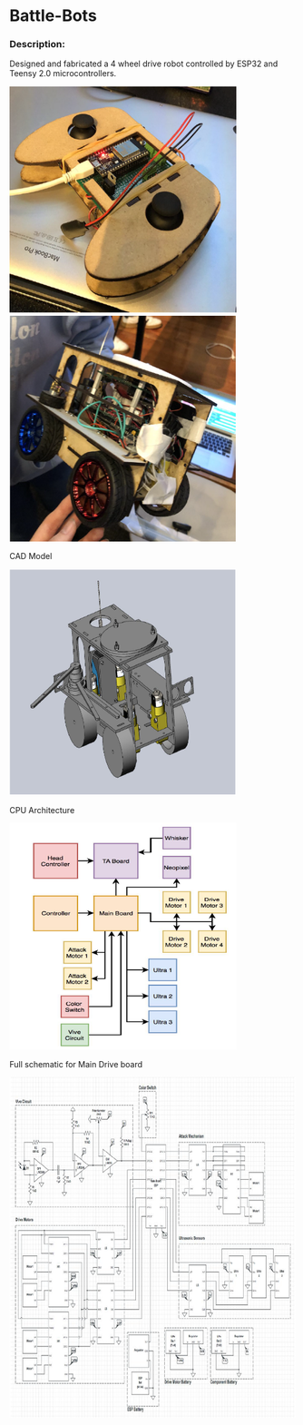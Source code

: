 # Battle-Bots



### Description:

Designed and fabricated a 4 wheel drive robot controlled by ESP32 and Teensy 2.0 microcontrollers.


  <img src="Img1.PNG" width="400" height="400"/>  <img src="Img2.PNG" width="400" height="400"/>
  
  
  CAD Model
  
  
  <img src="Img3.PNG" width="400" height="400"/>
    
   CPU Architecture
   
   <img src="Img4.PNG" width="400" height="400"/>
   
   Full schematic for Main Drive board
    
   <img src="Img5.PNG" width="800" height="600"/>
    
    
